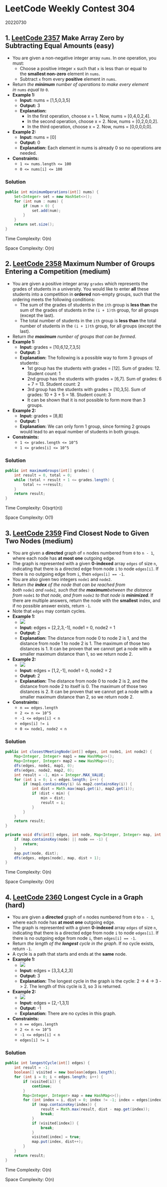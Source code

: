 # LeetCode Weekly Contest 304

20220730

## 1. [LeetCode 2357](https://leetcode.com/problems/make-array-zero-by-subtracting-equal-amounts/) Make Array Zero by Subtracting Equal Amounts (easy)

- You are given a non-negative integer array `nums`. In one operation, you must:
    -   Choose a positive integer `x` such that `x` is less than or equal to the **smallest non-zero** element in `nums`.
    -   Subtract `x` from every **positive** element in `nums`.
- Return _the **minimum** number of operations to make every element in_ `nums` _equal to_ `0`.
- **Example 1:**
    - **Input:** nums = [1,5,0,3,5]
    - **Output:** 3
    - **Explanation:**
        - In the first operation, choose x = 1. Now, nums = [0,4,0,2,4].
        - In the second operation, choose x = 2. Now, nums = [0,2,0,0,2].
        - In the third operation, choose x = 2. Now, nums = [0,0,0,0,0].
- **Example 2:**
    - **Input:** nums = [0]
    - **Output:** 0
    - **Explanation:** Each element in nums is already 0 so no operations are needed.
- **Constraints:**
    -   `1 <= nums.length <= 100`
    -   `0 <= nums[i] <= 100`

### Solution

```java
public int minimumOperations(int[] nums) {
    Set<Integer> set = new HashSet<>();
    for (int num : nums) {
        if (num > 0) {
            set.add(num);
        }
    }
    return set.size();
}
```

Time Complexity: O(n)

Space Complexity: O(n)

## 2. [LeetCode 2358](https://leetcode.com/problems/maximum-number-of-groups-entering-a-competition/) Maximum Number of Groups Entering a Competition (medium)

- You are given a positive integer array `grades` which represents the grades of students in a university. You would like to enter **all** these students into a competition in **ordered** non-empty groups, such that the ordering meets the following conditions:
    -   The sum of the grades of students in the `ith` group is **less than** the sum of the grades of students in the `(i + 1)th` group, for all groups (except the last).
    -   The total number of students in the `ith` group is **less than** the total number of students in the `(i + 1)th` group, for all groups (except the last).
- Return _the **maximum** number of groups that can be formed_.
- **Example 1:**
    - **Input:** grades = [10,6,12,7,3,5]
    - **Output:** 3
    - **Explanation:** The following is a possible way to form 3 groups of students:
        - 1st group has the students with grades = [12]. Sum of grades: 12. Student count: 1
        - 2nd group has the students with grades = [6,7]. Sum of grades: 6 + 7 = 13. Student count: 2
        - 3rd group has the students with grades = [10,3,5]. Sum of grades: 10 + 3 + 5 = 18. Student count: 3
        - It can be shown that it is not possible to form more than 3 groups.
- **Example 2:**
    - **Input:** grades = [8,8]
    - **Output:** 1
    - **Explanation:** We can only form 1 group, since forming 2 groups would lead to an equal number of students in both groups.
- **Constraints:**
    -   `1 <= grades.length <= 10^5`
    -   `1 <= grades[i] <= 10^5`

### Solution

```java
public int maximumGroups(int[] grades) {
    int result = 0, total = 0;
    while (total + result + 1 <= grades.length) {
        total += ++result;
    }
    return result;
}
```

Time Complexity: O(sqrt(n))

Space Complexity: O(1)

## 3. [LeetCode 2359](https://leetcode.com/problems/find-closest-node-to-given-two-nodes/) Find Closest Node to Given Two Nodes (medium)

- You are given a **directed** graph of `n` nodes numbered from `0` to `n - 1`, where each node has **at most one** outgoing edge.
- The graph is represented with a given **0-indexed** array `edges` of size `n`, indicating that there is a directed edge from node `i` to node `edges[i]`. If there is no outgoing edge from `i`, then `edges[i] == -1`.
- You are also given two integers `node1` and `node2`.
- Return _the **index** of the node that can be reached from both_ `node1` _and_ `node2`_, such that the **maximum**between the distance from_ `node1` _to that node, and from_ `node2` _to that node is **minimized**_. If there are multiple answers, return the node with the **smallest** index, and if no possible answer exists, return `-1`.
- Note that `edges` may contain cycles.
- **Example 1:**
    - <img src="https://assets.leetcode.com/uploads/2022/06/07/graph4drawio-2.png"  />
    - **Input:** edges = [2,2,3,-1], node1 = 0, node2 = 1
    - **Output:** 2
    - **Explanation:** The distance from node 0 to node 2 is 1, and the distance from node 1 to node 2 is 1. The maximum of those two distances is 1. It can be proven that we cannot get a node with a smaller maximum distance than 1, so we return node 2.
- **Example 2:**
    - <img src="https://assets.leetcode.com/uploads/2022/06/07/graph4drawio-4.png"  />
    - **Input:** edges = [1,2,-1], node1 = 0, node2 = 2
    - **Output:** 2
    - **Explanation:** The distance from node 0 to node 2 is 2, and the distance from node 2 to itself is 0. The maximum of those two distances is 2. It can be proven that we cannot get a node with a smaller maximum distance than 2, so we return node 2.
- **Constraints:**
    -   `n == edges.length`
    -   `2 <= n <= 10^5`
    -   `-1 <= edges[i] < n`
    -   `edges[i] != i`
    -   `0 <= node1, node2 < n`

### Solution

```java
public int closestMeetingNode(int[] edges, int node1, int node2) {
    Map<Integer, Integer> map1 = new HashMap<>();
    Map<Integer, Integer> map2 = new HashMap<>();
    dfs(edges, node1, map1, 0);
    dfs(edges, node2, map2, 0);
    int result = -1, min = Integer.MAX_VALUE;
    for (int i = 0; i < edges.length; i++) {
        if (map1.containsKey(i) && map2.containsKey(i)) {
            int dist = Math.max(map1.get(i), map2.get(i));
            if (dist < min) {
                min = dist;
                result = i;
            }
        }
    }
    return result;
}

private void dfs(int[] edges, int node, Map<Integer, Integer> map, int dist) {
    if (map.containsKey(node) || node == -1) {
        return;
    }
    map.put(node, dist);
    dfs(edges, edges[node], map, dist + 1);
}
```

Time Complexity: O(n)

Space Complexity: O(n)

## 4. [LeetCode 2360](https://leetcode.com/problems/longest-cycle-in-a-graph/) Longest Cycle in a Graph (hard)

- You are given a **directed** graph of `n` nodes numbered from `0` to `n - 1`, where each node has **at most one** outgoing edge.
- The graph is represented with a given **0-indexed** array `edges` of size `n`, indicating that there is a directed edge from node `i` to node `edges[i]`. If there is no outgoing edge from node `i`, then `edges[i] == -1`.
- Return _the length of the **longest** cycle in the graph_. If no cycle exists, return `-1`.
- A cycle is a path that starts and ends at the **same** node.
- **Example 1:**
    - <img src="https://assets.leetcode.com/uploads/2022/06/08/graph4drawio-5.png"  />
    - **Input:** edges = [3,3,4,2,3]
    - **Output:** 3
    - **Explanation:** The longest cycle in the graph is the cycle: 2 -> 4 -> 3 -> 2. The length of this cycle is 3, so 3 is returned.
- **Example 2:**
    - <img src="https://assets.leetcode.com/uploads/2022/06/07/graph4drawio-1.png"  />
    - **Input:** edges = [2,-1,3,1]
    - **Output:** -1
    - **Explanation:** There are no cycles in this graph.
- **Constraints:**
    -   `n == edges.length`
    -   `2 <= n <= 10^5`
    -   `-1 <= edges[i] < n`
    -   `edges[i] != i`

### Solution

```java
public int longestCycle(int[] edges) {
    int result = -1;
    boolean[] visited = new boolean[edges.length];
    for (int i = 0; i < edges.length; i++) {
        if (visited[i]) {
            continue;
        }
        Map<Integer, Integer> map = new HashMap<>();
        for (int index = i, dist = 0; index != -1; index = edges[index]) {
            if (map.containsKey(index)) {
                result = Math.max(result, dist - map.get(index));
                break;
            }
            if (visited[index]) {
                break;
            }
            visited[index] = true;
            map.put(index, dist++);
        }
    }
    return result;
}
```

Time Complexity: O(n)

Space Complexity: O(n)
